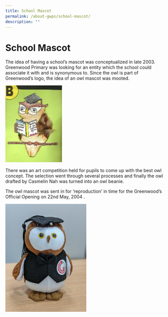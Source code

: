 ```yaml
---
title: School Mascot
permalink: /about-gwps/school-mascot/
description: ""
---
```

# School Mascot

The idea of having a school’s mascot was conceptualized in late 2003. Greenwood Primary was looking for an entity which the school could associate it with and is synonymous to. Since the owl is part of Greenwood’s logo, the idea of an owl mascot was mooted.

<img src="/images/owl.jpg" 
     style="width:35%">

There was an art competition held for pupils to come up with the best owl concept. The selection went through several processes and finally the owl drafted by Casmelin Nah was turned into an owl beanie.

The owl mascot was sent in for ‘reproduction’ in time for the Greenwood’s Official Opening on 22nd May, 2004 .

<img src="/images/owl2.jpg" 
     style="width:50%">